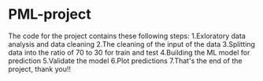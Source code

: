 # PML-project
The code for the project contains these following steps:
1.Exloratory data analysis and data cleaning
2.The cleaning of the input of the data
3.Splitting data into the ratio of 70 to 30 for train and test
4.Building the ML model for prediction
5.Validate the model
6.Plot predictions
7.That's the end of the project, thank you!!


